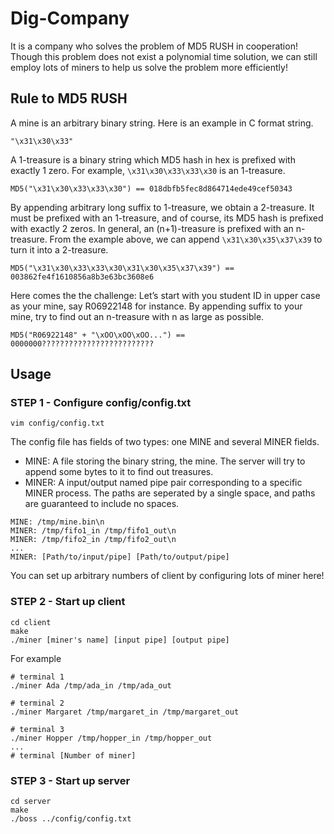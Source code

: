 # Dig-Company
It is a company who solves the problem of MD5 RUSH in cooperation! Though this problem does not exist a polynomial time solution, we can still employ lots of miners to help us solve the problem more efficiently!
## Rule to MD5 RUSH
A mine is an arbitrary binary string. Here is an example in C format string.
```
"\x31\x30\x33"
```
A 1-treasure is a binary string which MD5 hash in hex is prefixed with exactly 1 zero. For example, ``\x31\x30\x33\x33\x30`` is an 1-treasure.
```
MD5("\x31\x30\x33\x33\x30") == 018dbfb5fec8d864714ede49cef50343
```
By appending arbitrary long suffix to 1-treasure, we obtain a 2-treasure. It must be prefixed with an 1-treasure, and of course, its MD5 hash is prefixed with exactly 2 zeros. In general, an (n+1)-treasure is prefixed with an n-treasure.
From the example above, we can append ``\x31\x30\x35\x37\x39`` to turn it into a 2-treasure.
```
MD5("\x31\x30\x33\x33\x30\x31\x30\x35\x37\x39") == 003862fe4f1610856a8b3e63bc3608e6
```
Here comes the the challenge: Let’s start with you student ID in upper case as your mine, say R06922148 for instance. By appending suffix to your mine, try to find out an n-treasure with n as large as possible.
```
MD5("R06922148" + "\xOO\xOO\xOO...") == 0000000?????????????????????????
```
## Usage
### STEP 1 - Configure config/config.txt
```
vim config/config.txt
```
The config file has fields of two types: one MINE and several MINER fields.  
* MINE: A file storing the binary string, the mine. The server will try to append some bytes to it to find out treasures.
* MINER: A input/output named pipe pair corresponding to a specific MINER process. The paths are seperated by a single space, and paths are guaranteed to include no spaces.
```
MINE: /tmp/mine.bin\n
MINER: /tmp/fifo1_in /tmp/fifo1_out\n
MINER: /tmp/fifo2_in /tmp/fifo2_out\n
...
MINER: [Path/to/input/pipe] [Path/to/output/pipe]
```
You can set up arbitrary numbers of client by configuring lots of miner here!
### STEP 2 - Start up client
```
cd client
make
./miner [miner's name] [input pipe] [output pipe]
```
For example
```
# terminal 1
./miner Ada /tmp/ada_in /tmp/ada_out

# terminal 2
./miner Margaret /tmp/margaret_in /tmp/margaret_out

# terminal 3
./miner Hopper /tmp/hopper_in /tmp/hopper_out
...
# terminal [Number of miner]
```
### STEP 3 - Start up server
```
cd server
make
./boss ../config/config.txt
```
